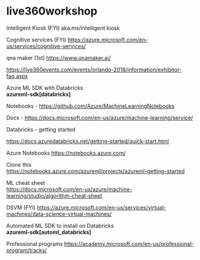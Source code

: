 # live360workshop

Intelligent Kiosk (FYI)
aka.ms/intelligent kiosk

Cognitive services (FYI)
https://azure.microsoft.com/en-us/services/cognitive-services/

qna maker (1st)
https://www.qnamaker.ai/

https://live360events.com/events/orlando-2018/information/exhibitor-faq.aspx

Azure ML SDK with Databricks  
**azureml-sdk[databricks]**   

Notebooks - https://github.com/Azure/MachineLearningNotebooks 

Docs - https://docs.microsoft.com/en-us/azure/machine-learning/service/ 

Databricks - getting started

https://docs.azuredatabricks.net/getting-started/quick-start.html

Azure Notebooks 
https://notebooks.azure.com/

Clone this   
https://notebooks.azure.com/azureml/projects/azureml-getting-started 

ML cheat sheet  
https://docs.microsoft.com/en-us/azure/machine-learning/studio/algorithm-cheat-sheet


DSVM (FYI)
https://azure.microsoft.com/en-us/services/virtual-machines/data-science-virtual-machines/

Automated ML SDK to install on Databricks  
**azureml-sdk[automl_databricks]**


Professional programs
https://academy.microsoft.com/en-us/professional-program/tracks/
